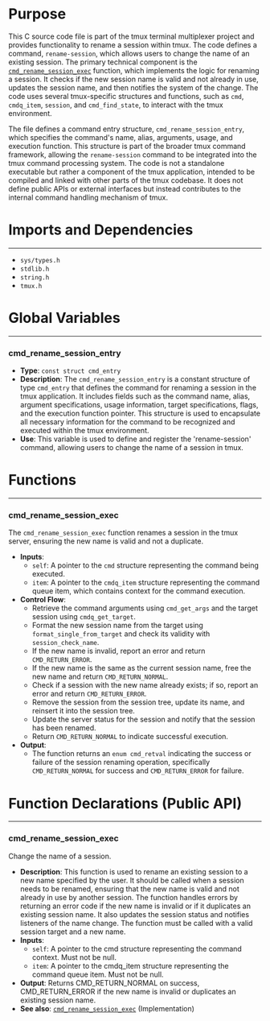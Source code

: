 # Purpose
This C source code file is part of the tmux terminal multiplexer project and provides functionality to rename a session within tmux. The code defines a command, `rename-session`, which allows users to change the name of an existing session. The primary technical component is the [`cmd_rename_session_exec`](#cmd_rename_session_exec) function, which implements the logic for renaming a session. It checks if the new session name is valid and not already in use, updates the session name, and then notifies the system of the change. The code uses several tmux-specific structures and functions, such as `cmd`, `cmdq_item`, `session`, and `cmd_find_state`, to interact with the tmux environment.

The file defines a command entry structure, `cmd_rename_session_entry`, which specifies the command's name, alias, arguments, usage, and execution function. This structure is part of the broader tmux command framework, allowing the `rename-session` command to be integrated into the tmux command processing system. The code is not a standalone executable but rather a component of the tmux application, intended to be compiled and linked with other parts of the tmux codebase. It does not define public APIs or external interfaces but instead contributes to the internal command handling mechanism of tmux.
# Imports and Dependencies

---
- `sys/types.h`
- `stdlib.h`
- `string.h`
- `tmux.h`


# Global Variables

---
### cmd_rename_session_entry
- **Type**: `const struct cmd_entry`
- **Description**: The `cmd_rename_session_entry` is a constant structure of type `cmd_entry` that defines the command for renaming a session in the tmux application. It includes fields such as the command name, alias, argument specifications, usage information, target specifications, flags, and the execution function pointer. This structure is used to encapsulate all necessary information for the command to be recognized and executed within the tmux environment.
- **Use**: This variable is used to define and register the 'rename-session' command, allowing users to change the name of a session in tmux.


# Functions

---
### cmd_rename_session_exec<!-- {{#callable:cmd_rename_session_exec}} -->
The `cmd_rename_session_exec` function renames a session in the tmux server, ensuring the new name is valid and not a duplicate.
- **Inputs**:
    - `self`: A pointer to the `cmd` structure representing the command being executed.
    - `item`: A pointer to the `cmdq_item` structure representing the command queue item, which contains context for the command execution.
- **Control Flow**:
    - Retrieve the command arguments using `cmd_get_args` and the target session using `cmdq_get_target`.
    - Format the new session name from the target using `format_single_from_target` and check its validity with `session_check_name`.
    - If the new name is invalid, report an error and return `CMD_RETURN_ERROR`.
    - If the new name is the same as the current session name, free the new name and return `CMD_RETURN_NORMAL`.
    - Check if a session with the new name already exists; if so, report an error and return `CMD_RETURN_ERROR`.
    - Remove the session from the session tree, update its name, and reinsert it into the session tree.
    - Update the server status for the session and notify that the session has been renamed.
    - Return `CMD_RETURN_NORMAL` to indicate successful execution.
- **Output**:
    - The function returns an `enum cmd_retval` indicating the success or failure of the session renaming operation, specifically `CMD_RETURN_NORMAL` for success and `CMD_RETURN_ERROR` for failure.


# Function Declarations (Public API)

---
### cmd_rename_session_exec<!-- {{#callable_declaration:cmd_rename_session_exec}} -->
Change the name of a session.
- **Description**: This function is used to rename an existing session to a new name specified by the user. It should be called when a session needs to be renamed, ensuring that the new name is valid and not already in use by another session. The function handles errors by returning an error code if the new name is invalid or if it duplicates an existing session name. It also updates the session status and notifies listeners of the name change. The function must be called with a valid session target and a new name.
- **Inputs**:
    - `self`: A pointer to the cmd structure representing the command context. Must not be null.
    - `item`: A pointer to the cmdq_item structure representing the command queue item. Must not be null.
- **Output**: Returns CMD_RETURN_NORMAL on success, CMD_RETURN_ERROR if the new name is invalid or duplicates an existing session name.
- **See also**: [`cmd_rename_session_exec`](#cmd_rename_session_exec)  (Implementation)


